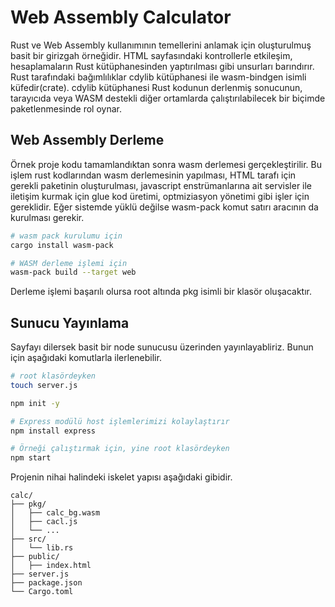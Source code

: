 # Web Assembly Calculator

Rust ve Web Assembly kullanımının temellerini anlamak için oluşturulmuş basit bir girizgah örneğidir. HTML sayfasındaki kontrollerle etkileşim, hesaplamaların Rust kütüphanesinden yaptırılması gibi unsurları barındırır. Rust tarafındaki bağımlılıklar cdylib kütüphanesi ile wasm-bindgen isimli küfedir(crate). cdylib kütüphanesi Rust kodunun derlenmiş sonucunun, tarayıcıda veya WASM destekli diğer ortamlarda çalıştırılabilecek bir biçimde paketlenmesinde rol oynar.

## Web Assembly Derleme

Örnek proje kodu tamamlandıktan sonra wasm derlemesi gerçekleştirilir. Bu işlem rust kodlarından wasm derlemesinin yapılması, HTML tarafı için gerekli paketinin oluşturulması, javascript enstrümanlarına ait servisler ile iletişim kurmak için glue kod üretimi, optmiziasyon yönetimi gibi işler için gereklidir. Eğer sistemde yüklü değilse wasm-pack komut satırı aracının da kurulması gerekir.

```bash
# wasm pack kurulumu için
cargo install wasm-pack

# WASM derleme işlemi için
wasm-pack build --target web
```

Derleme işlemi başarılı olursa root altında pkg isimli bir klasör oluşacaktır.

## Sunucu Yayınlama

Sayfayı dilersek basit bir node sunucusu üzerinden yayınlayabliriz. Bunun için aşağıdaki komutlarla ilerlenebilir.

```bash
# root klasördeyken
touch server.js

npm init -y

# Express modülü host işlemlerimizi kolaylaştırır
npm install express

# Örneği çalıştırmak için, yine root klasördeyken
npm start
```

Projenin nihai halindeki iskelet yapısı aşağıdaki gibidir.

```text
calc/
├── pkg/
│   ├── calc_bg.wasm
│   ├── cacl.js
│   └── ...
├── src/
│   └── lib.rs
├── public/
│   ├── index.html
├── server.js
├── package.json
└── Cargo.toml
```